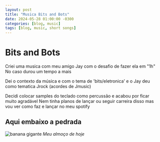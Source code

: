 ```yaml
---
layout: post
title: "Musica Bits and Bots"
date: 2024-05-28 01:00:00 -0300
categories: [blog, music]
tags: [blog, music, short songs]
---
```



# Bits and Bots

Criei uma musica com meu amigo Jay com o desafio de fazer ela em "1h"
No caso durou um tempo a mais 

Dei o contexto da música e com o tema de 'bits/eletronica' 
e o Jay deu como tematica Jrock (acordes de Jmusic)

Decidi colocar samples do teclado como percussão e acabou por ficar muito agradável
Nem tinha planos de lançar ou seguir carreira disso mas vou ver como faz e lançar no meu spotify

## Aqui embaixo a pedrada

![banana gigante](https://static.ndmais.com.br/2023/02/banana-2-800x798.jpg)
_Meu almoço de hoje_